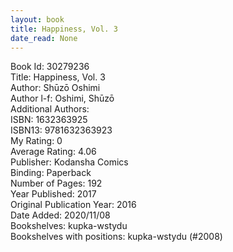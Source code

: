 ```yaml
---
layout: book
title: Happiness, Vol. 3
date_read: None
---
```


Book Id: 30279236<br />
Title: Happiness, Vol. 3<br />
Author: Shūzō Oshimi<br />
Author l-f: Oshimi, Shūzō<br />
Additional Authors: <br />
ISBN: 1632363925<br />
ISBN13: 9781632363923<br />
My Rating: 0<br />
Average Rating: 4.06<br />
Publisher: Kodansha Comics<br />
Binding: Paperback<br />
Number of Pages: 192<br />
Year Published: 2017<br />
Original Publication Year: 2016<br />
Date Added: 2020/11/08<br />
Bookshelves: kupka-wstydu<br />
Bookshelves with positions: kupka-wstydu (#2008)<br />

